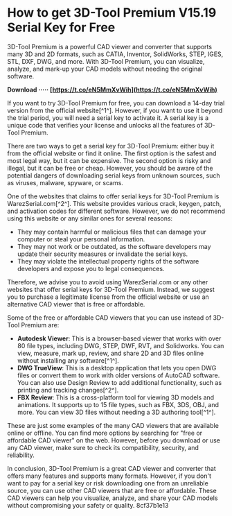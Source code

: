 # How to get 3D-Tool Premium V15.19 Serial Key for Free
 
3D-Tool Premium is a powerful CAD viewer and converter that supports many 3D and 2D formats, such as CATIA, Inventor, SolidWorks, STEP, IGES, STL, DXF, DWG, and more. With 3D-Tool Premium, you can visualize, analyze, and mark-up your CAD models without needing the original software.
 
**Download ····· [https://t.co/eN5MmXvWih](https://t.co/eN5MmXvWih)**


 
If you want to try 3D-Tool Premium for free, you can download a 14-day trial version from the official website[^1^]. However, if you want to use it beyond the trial period, you will need a serial key to activate it. A serial key is a unique code that verifies your license and unlocks all the features of 3D-Tool Premium.
 
There are two ways to get a serial key for 3D-Tool Premium: either buy it from the official website or find it online. The first option is the safest and most legal way, but it can be expensive. The second option is risky and illegal, but it can be free or cheap. However, you should be aware of the potential dangers of downloading serial keys from unknown sources, such as viruses, malware, spyware, or scams.
 
One of the websites that claims to offer serial keys for 3D-Tool Premium is WarezSerial.com[^2^]. This website provides various crack, keygen, patch, and activation codes for different software. However, we do not recommend using this website or any similar ones for several reasons:
 
- They may contain harmful or malicious files that can damage your computer or steal your personal information.
- They may not work or be outdated, as the software developers may update their security measures or invalidate the serial keys.
- They may violate the intellectual property rights of the software developers and expose you to legal consequences.

Therefore, we advise you to avoid using WarezSerial.com or any other websites that offer serial keys for 3D-Tool Premium. Instead, we suggest you to purchase a legitimate license from the official website or use an alternative CAD viewer that is free or affordable.
  
Some of the free or affordable CAD viewers that you can use instead of 3D-Tool Premium are:

- **Autodesk Viewer**: This is a browser-based viewer that works with over 80 file types, including DWG, STEP, DWF, RVT, and Solidworks. You can view, measure, mark up, review, and share 2D and 3D files online without installing any software[^1^].
- **DWG TrueView**: This is a desktop application that lets you open DWG files or convert them to work with older versions of AutoCAD software. You can also use Design Review to add additional functionality, such as printing and tracking changes[^2^].
- **FBX Review**: This is a cross-platform tool for viewing 3D models and animations. It supports up to 15 file types, such as FBX, 3DS, OBJ, and more. You can view 3D files without needing a 3D authoring tool[^1^].

These are just some examples of the many CAD viewers that are available online or offline. You can find more options by searching for "free or affordable CAD viewer" on the web. However, before you download or use any CAD viewer, make sure to check its compatibility, security, and reliability.
 
In conclusion, 3D-Tool Premium is a great CAD viewer and converter that offers many features and supports many formats. However, if you don't want to pay for a serial key or risk downloading one from an unreliable source, you can use other CAD viewers that are free or affordable. These CAD viewers can help you visualize, analyze, and share your CAD models without compromising your safety or quality.
 8cf37b1e13
 
